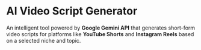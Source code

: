 # AI Video Script Generator
 An intelligent tool powered by **Google Gemini API** that generates short-form video scripts for platforms like **YouTube Shorts** and **Instagram Reels** based on a selected niche and topic.
